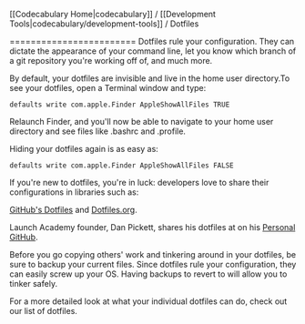 [[Codecabulary Home|codecabulary]] / [[Development Tools|codecabulary/development-tools]] / Dotfiles

<!-- ---title: Dotfiles -->

========================
Dotfiles rule your configuration. They can dictate the appearance of your command line, let you know which branch of a git repository you're working off of, and much more.

By default, your dotfiles are invisible and live in the home user directory.To see your dotfiles, open a Terminal window and type:

	defaults write com.apple.Finder AppleShowAllFiles TRUE

Relaunch Finder, and you'll now be able to navigate to your home user directory and see files like .bashrc and .profile.

Hiding your dotfiles again is as easy as:

	defaults write com.apple.Finder AppleShowAllFiles FALSE

If you're new to dotfiles, you're in luck: developers love to share their configurations in libraries such as:

[GitHub's Dotfiles](http://dotfiles.github.io) and [Dotfiles.org](http://dotfiles.org).

Launch Academy founder, Dan Pickett, shares his dotfiles at on his [Personal GitHub](https://github.com/dpickett/dotfiles).

Before you go copying others' work and tinkering around in your dotfiles, be sure to backup your current files. Since dotfiles rule your configuration, they can easily screw up your OS. Having backups to revert to will allow you to tinker safely.

For a more detailed look at what your individual dotfiles can do, check out our list of dotfiles.
